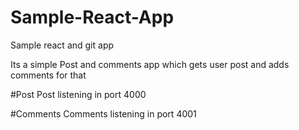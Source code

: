 # Sample-React-App
Sample react and git app

Its a simple Post and comments app which gets user post and adds comments for that

#Post
Post listening in port 4000

#Comments
Comments listening in port 4001
